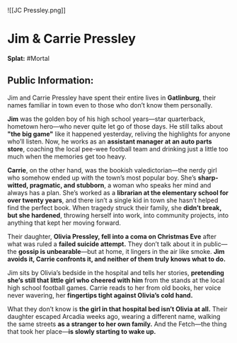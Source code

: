 ![[JC Pressley.png]]
# **Jim & Carrie Pressley**  
**Splat:** #Mortal   

## **Public Information:**  
Jim and Carrie Pressley have spent their entire lives in **Gatlinburg**, their names familiar in town even to those who don’t know them personally. 

**Jim** was the golden boy of his high school years—star quarterback, hometown hero—who never quite let go of those days. He still talks about **"the big game"** like it happened yesterday, reliving the highlights for anyone who’ll listen. Now, he works as an **assistant manager at an auto parts store**, coaching the local pee-wee football team and drinking just a little too much when the memories get too heavy.  

**Carrie**, on the other hand, was the bookish valedictorian—the nerdy girl who somehow ended up with the town’s most popular boy. She’s **sharp-witted, pragmatic, and stubborn**, a woman who speaks her mind and always has a plan. She’s worked as a **librarian at the elementary school for over twenty years**, and there isn’t a single kid in town she hasn’t helped find the perfect book. When tragedy struck their family, she **didn’t break, but she hardened**, throwing herself into work, into community projects, into anything that kept her moving forward.  

Their daughter, **Olivia Pressley, fell into a coma on Christmas Eve** after what was ruled a **failed suicide attempt.** They don’t talk about it in public—the **gossip is unbearable**—but at home, it lingers in the air like smoke. **Jim avoids it, Carrie confronts it, and neither of them truly knows what to do.**  

Jim sits by Olivia’s bedside in the hospital and tells her stories, **pretending she’s still that little girl who cheered with him** from the stands at the local high school football games. Carrie reads to her from old books, her voice never wavering, her **fingertips tight against Olivia’s cold hand.**  

What they don’t know is **the girl in that hospital bed isn’t Olivia at all.** Their daughter escaped Arcadia weeks ago, wearing a different name, walking the same streets **as a stranger to her own family.** And the Fetch—the thing that took her place—**is slowly starting to wake up.**